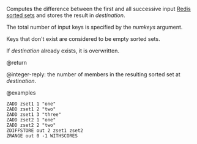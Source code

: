 Computes the difference between the first and all successive input [Redis sorted sets](/docs/data-types/sorted-sets) and stores the result in _destination_.

The total number of input keys is specified by the _numkeys_ argument.

Keys that don't exist are considered to be empty sorted sets.

If _destination_ already exists, it is overwritten.

@return

@integer-reply: the number of members in the resulting sorted set at _destination_.

@examples

```cli
ZADD zset1 1 "one"
ZADD zset1 2 "two"
ZADD zset1 3 "three"
ZADD zset2 1 "one"
ZADD zset2 2 "two"
ZDIFFSTORE out 2 zset1 zset2
ZRANGE out 0 -1 WITHSCORES
```
